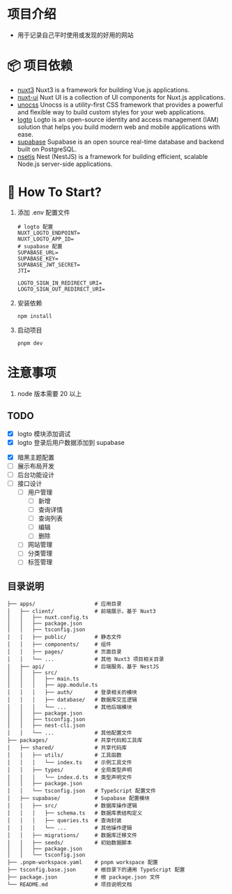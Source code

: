 # 项目介绍
 - 用于记录自己平时使用或发现的好用的网站

# 📦 项目依赖
 - [nuxt3](https://nuxt.com/) Nuxt3 is a framework for building Vue.js applications.
 - [nuxt-ui](https://github.com/nuxt/ui) Nuxt UI is a collection of UI components for Nuxt.js applications.
 - [unocss](https://unocss.dev/)  Unocss is a utility-first CSS framework that provides a powerful and flexible way to build custom styles for your web applications.
 - [logto](https://logto.io/) Logto is an open-source identity and access management (IAM) solution that helps you build modern web and mobile applications with ease.
 - [supabase](https://supabase.com/)  Supabase is an open source real-time database and backend built on PostgreSQL.
 - [nsetjs](https://nestjs.com/) Nest (NestJS) is a framework for building efficient, scalable Node.js server-side applications. 

# 🚀 How To Start?
<!-- The mentioned operations below are based on the root directory of the current project, please be attentive to ensure there are no errors! -->
1. 添加 .env 配置文件
	```shell
	# logto 配置
	NUXT_LOGTO_ENDPOINT=
	NUXT_LOGTO_APP_ID=
	# supabase 配置
	SUPABASE_URL=
	SUPABASE_KEY=
	SUPABASE_JWT_SECRET=
	JTI=

	LOGTO_SIGN_IN_REDIRECT_URI= 
	LOGTO_SIGN_OUT_REDIRECT_URI=
	
	```
2. 安装依赖
   ```shell
   npm install
   ```
3. 启动项目
   ```shell
   pnpm dev
   ```
# 注意事项
1. node 版本需要 20 以上

## TODO

- [X] logto 模块添加调试
- [x] logto 登录后用户数据添加到 supabase
<!-- - [ ] supabase api 封装 -->
- [x] 暗黑主题配置
- [ ] 展示布局开发
- [ ] 后台功能设计
- [ ] 接口设计
  - [ ] 用户管理
    - [ ] 新增
    - [ ] 查询详情
    - [ ] 查询列表
    - [ ] 编辑
    - [ ] 删除
  - [ ] 网站管理
  - [ ] 分类管理
  - [ ] 标签管理
## 目录说明
```shell
├── apps/                   # 应用目录
│   ├── client/             # 前端展示，基于 Nuxt3
│   │   ├── nuxt.config.ts
│   │   ├── package.json
│   │   ├── tsconfig.json
│   │   ├── public/         # 静态文件
│   │   ├── components/     # 组件
│   │   ├── pages/          # 页面目录
│   │   └── ...             # 其他 Nuxt3 项目相关目录
│   ├── api/                # 后端服务，基于 NestJS
│   │   ├── src/
│   │   │   ├── main.ts
│   │   │   ├── app.module.ts
│   │   │   ├── auth/       # 登录相关的模块
│   │   │   ├── database/   # 数据库交互逻辑
│   │   │   └── ...         # 其他后端模块
│   │   ├── package.json
│   │   ├── tsconfig.json
│   │   ├── nest-cli.json
│   │   └── ...             # 其他配置文件
├── packages/               # 共享代码和工具库
│   ├── shared/             # 共享代码库
│   │   ├── utils/          # 工具函数
│   │   │   └── index.ts    # 示例工具文件
│   │   ├── types/          # 全局类型声明
│   │   │   └── index.d.ts  # 类型声明文件
│   │   ├── package.json
│   │   └── tsconfig.json   # TypeScript 配置文件
│   ├── supabase/           # Supabase 配置模块
│   │   ├── src/            # 数据库操作逻辑
│   │   │   ├── schema.ts   # 数据库表结构定义
│   │   │   ├── queries.ts  # 查询封装
│   │   │   └── ...         # 其他操作逻辑
│   │   ├── migrations/     # 数据库迁移文件
│   │   ├── seeds/          # 初始数据脚本
│   │   ├── package.json
│   │   └── tsconfig.json
├── .pnpm-workspace.yaml    # pnpm workspace 配置
├── tsconfig.base.json      # 根目录下的通用 TypeScript 配置
├── package.json            # 根 package.json 文件
└── README.md               # 项目说明文档

```